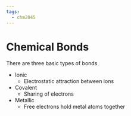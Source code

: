 ```yaml
---
tags:
  - chm2045
---
```

# Chemical Bonds

There are three basic types of bonds  
-  Ionic  
	- Electrostatic attraction between ions  
- Covalent  
	- Sharing of electrons  
- Metallic  
	- Free electrons hold metal atoms together